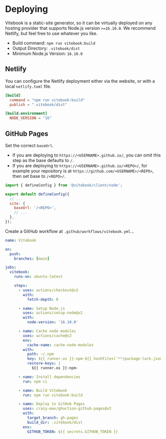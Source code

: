 # Deploying

Vitebook is a static-site generator, so it can be virtually deployed on any hosting provider that
supports Node.js version `>=16.10.0`. We recommend Netlify, but feel free to use whatever you like.

- Build command: `npm run vitebook:build`
- Output Directory: `.vitebook/dist`
- Minimum Node.js Version: `16.10.0`

## Netlify

You can configure the Netlify deployment either via the website, or with a local `netlify.toml`
file.

```toml
[build]
  command = "npm run vitebook:build"
  publish = ".vitebook/dist"

[build.environment]
  NODE_VERSION = "16"
```

## GitHub Pages

Set the correct `baseUrl`.

- If you are deploying to `https://<USERNAME>.github.io/`, you can omit this step as the base
  defaults to `/`.
- If you are deploying to `https://<USERNAME>.github.io/<REPO>/`, for example your repository is at
  `https://github.com/<USERNAME>/<REPO>`, then set base to `/<REPO>/`.

```js {6}
import { defineConfig } from '@vitebook/client/node';

export default defineConfig({
  // ...
  site: {
    baseUrl: '/<REPO>',
    // ...
  },
});
```

Create a GitHub workflow at `.github/workflows/vitebook.yml`...

```yaml
name: Vitebook

on:
  push:
    branches: [main]

jobs:
  vitebook:
    runs-on: ubuntu-latest

    steps:
      - uses: actions/checkout@v2
        with:
          fetch-depth: 0

      - name: Setup Node.js
        uses: actions/setup-node@v2
        with:
          node-version: '16.10.0'

      - name: Cache node modules
        uses: actions/cache@v2
        env:
          cache-name: cache-node-modules
        with:
          path: ~/.npm
          key: ${{ runner.os }}-npm-${{ hashFiles('**/package-lock.json') }}
          restore-keys: |
            ${{ runner.os }}-npm-

      - name: Install dependencies
        run: npm ci

      - name: Build Vitebook
        run: npm run vitebook:build

      - name: Deploy to GitHub Pages
        uses: crazy-max/ghaction-github-pages@v2
        with:
          target_branch: gh-pages
          build_dir: .vitebook/dist
        env:
          GITHUB_TOKEN: ${{ secrets.GITHUB_TOKEN }}
```
